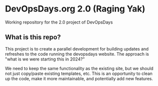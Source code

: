 # DevOpsDays.org 2.0 (Raging Yak)

Working repository for the 2.0 project of DevOpsDays

## What is this repo?

This project is to create a parallel development for building updates and refreshes to the code running the devopsdays website. The approach is "what is we were starting this in 2024?"

We need to keep the same functionality as the existing site, but we should not just copy/paste existing templates, etc. This is an opportunity to clean up the code, make it more maintainable, and potentially add new features.

